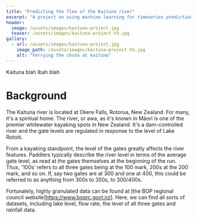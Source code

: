 ```yaml
---
title: "Predicting the flow of the Kaituna river"
excerpt: "A project on using machine learning for timeseries predictions."
header:
  image: /assets/images/kaituna-project.jpg
  teaser: /assets/images/kaituna-project-th.jpg
gallery:
  - url: /assets/images/kaituna-project.jpg
    image_path: /assets/images/kaituna-project-th.jpg
    alt: "Ferrying the chute at kaituna"
---
```


Kaituna blah lbah blah
<!--{% include gallery caption="This is a sample gallery to go along with this case study." %}-->

# Background
The Kaituna river is located at Okere Falls, Rotorua, New Zealand. For many, it's a spiritual home. The river, or awa, as it's known in Māori is one of the premier whitewater kayaking spots in New Zealand. It's a dam-controlled river and the gate levels are regulated in response to the level of Lake Rotoiti.

From a kayaking standpoint, the level of the gates greatly affects the river features. Paddlers typically describe the river level in terms of the average gate level, as read at the gates themselves at the beginning of the run. Thus, '100s' refers to all three gates being at the 100 mark, 200s at the 200 mark, and so on. If, say two gates are at 300 and one at 400, this could be referred to as anything from 300s to 350s, to 300/400s.

Fortunately, highly granulated data can be found at [the BOP regional council website|https://www.boprc.govt.nz]. Here, we can find all sorts of datasets, including lake level, flow rate, the level of all three gates and rainfall data.